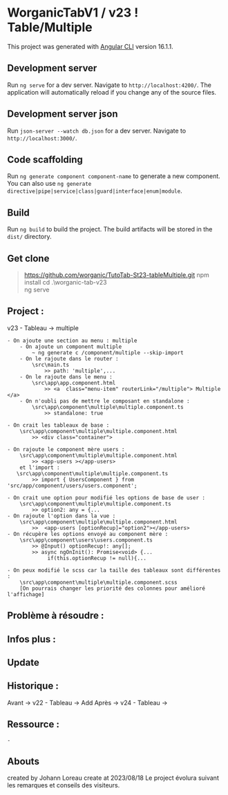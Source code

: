 # WorganicTabV1 / v23 ! Table/Multiple

This project was generated with [Angular CLI](https://github.com/angular/angular-cli) version 16.1.1.

## Development server

Run `ng serve` for a dev server. Navigate to `http://localhost:4200/`. The application will automatically reload if you change any of the source files.


## Development server json

Run `json-server --watch db.json` for a dev server. Navigate to `http://localhost:3000/`.

## Code scaffolding

Run `ng generate component component-name` to generate a new component. You can also use `ng generate directive|pipe|service|class|guard|interface|enum|module`.

## Build

Run `ng build` to build the project. The build artifacts will be stored in the `dist/` directory.

## Get clone 
> https://github.com/worganic/TutoTab-St23-tableMultiple.git
> npm install
> cd .\worganic-tab-v23\
> ng serve

## Project :
v23 - Tableau -> multiple

    - On ajoute une section au menu : multiple
        - On ajoute un component multiple
            ~ ng generate c /component/multiple --skip-import  
        - On le rajoute dans le router :
            \src\main.ts
                >> path: 'multiple',...
        - On le rajoute dans le menu :
            \src\app\app.component.html
                >> <a  class="menu-item" routerLink="/multiple"> Multiple </a>
        - On n'oubli pas de mettre le composant en standalone :
            \src\app\component\multiple\multiple.component.ts
                >> standalone: true
    
    - On crait les tableaux de base :
        \src\app\component\multiple\multiple.component.html
            >> <div class="container">

    - On rajoute le component mère users :
        \src\app\component\multiple\multiple.component.html
            >> <app-users ></app-users>
        et l'import : 
       \src\app\component\multiple\multiple.component.ts
            >> import { UsersComponent } from 'src/app/component/users/users.component';

    - On crait une option pour modifié les options de base de user :
        \src\app\component\multiple\multiple.component.ts
            >> option2: any = {...
    - On rajoute l'option dans la vue :
        \src\app\component\multiple\multiple.component.html
            >>  <app-users [optionRecup]="option2"></app-users>
    - On récupère les options envoyé au component mère :
        \src\app\component\users\users.component.ts
            >> @Input() optionRecup!: any[];
            >> async ngOnInit(): Promise<void> {...
                 if(this.optionRecup != null){...

    - On peux modifié le scss car la taille des tableaux sont différentes :
        \src\app\component\multiple\multiple.component.scss
        [On pourrais changer les priorité des colonnes pour amélioré l'affichage]

## Problème à résoudre :
    

## Infos plus :
   
## Update

## Historique :
Avant -> v22 - Tableau -> Add
Après -> v24 - Tableau -> 
## Ressource :
    - 

## Abouts
created by Johann Loreau
create at 2023/08/18
Le project évolura suivant les remarques et conseils des visiteurs.